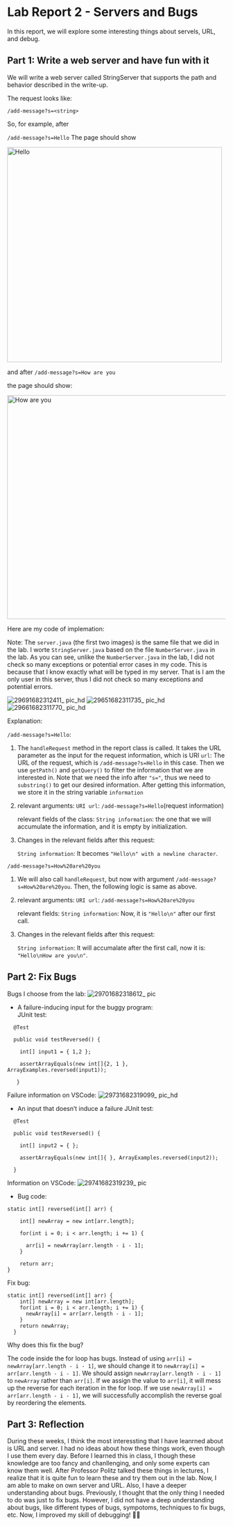 # Lab Report 2 - Servers and Bugs
In this report, we will explore some interesting things about servels, URL, and debug.

## Part 1: Write a web server and have fun with it
We will write a web server called StringServer that supports the path and behavior described in the write-up.

The request looks like:

 `/add-message?s=<string>`
 
So, for example, after

`/add-message?s=Hello`
The page should show

<img width="495" alt="Hello" src="https://user-images.githubusercontent.com/129908756/233901999-7aa21b89-c470-40b0-9250-124fcd01b50e.png">

and after `/add-message?s=How are you`

the page should show:

<img width="515" alt="How are you" src="https://user-images.githubusercontent.com/129908756/233902167-4225d39b-0969-4d04-b858-0edd279ebf06.png">

Here are my code of implemation:

Note: The `server.java` (the first two images) is the same file that we did in the lab. I worte `StringServer.java` based on the file `NumberServer.java` in the lab. As you can
see, unlike the `NumberServer.java` in the lab, I did not check so many exceptions or potential error cases in my code. This is because that I know exactly what will be typed in my server. That is I am the only user in this server, thus I did not check so many exceptions and potential errors.

![29691682312411_ pic_hd](https://user-images.githubusercontent.com/129908756/233903913-29eecfe0-c6f2-45d7-8d92-075340bf4828.jpg)
![29651682311735_ pic_hd](https://user-images.githubusercontent.com/129908756/233902667-8a073380-381f-4d76-a61e-e98c1e637725.jpg)
![29661682311770_ pic_hd](https://user-images.githubusercontent.com/129908756/233902683-758c5b28-1623-4fd5-9cd8-b7696b593290.jpg)

Explanation:

`/add-message?s=Hello`:

1. The `handleRequest` method in the report class is called. It takes the URL parameter as the input for the request information, which is URI `url`: The URL of the request, which is `/add-message?s=Hello` in this case. Then we use `getPath()` and `getQuery()` to filter the information that we are interested in. Note that we need the info after `"s="`, thus we need to `substring()` to get our desired information. After getting this information, we store it in the string variable `information`

2. relevant arguments: `URI url`: `/add-message?s=Hello`(request information)

   relevant fields of the class: `String information`: the one that we will accumulate the information, and it is empty by initialization.
   
3. Changes in the relevant fields after this request:

   `String information`: It becomes `"Hello\n" with a newline character`.

`/add-message?s=How%20are%20you`

1. We will also call `handleRequest`, but now with argument `/add-message?s=How%20are%20you`. Then, the following logic is same as above.

2. relevant arguments: `URI url`: `/add-message?s=How%20are%20you`

   relevant fields: `String information`: Now, it is `"Hello\n"` after our first call.
   
3. Changes in the relevant fields after this request:

   `String information`: It will accumalate after the first call, now it is: `"Hello\nHow are you\n"`.
   
## Part 2: Fix Bugs
Bugs I choose from the lab:
![29701682318612_ pic](https://user-images.githubusercontent.com/129908756/233919151-57cdc0cb-748b-41cb-aebc-de4f46d9a91f.jpg)

* A failure-inducing input for the buggy program:  
  JUnit test:
```
  @Test
  
  public void testReversed() {
  
    int[] input1 = { 1,2 };
    
    assertArrayEquals(new int[]{2, 1 }, ArrayExamples.reversed(input1));
    
   }
 ```
  
  Failure information on VSCode:
  ![29731682319099_ pic_hd](https://user-images.githubusercontent.com/129908756/233920573-f369acfd-b5c0-4af0-b4f5-d4cedccd59dd.jpg)

* An input that doesn’t induce a failure
  JUnit test:
```
  @Test
  
  public void testReversed() {
  
    int[] input2 = { };
    
    assertArrayEquals(new int[]{ }, ArrayExamples.reversed(input2));
    
  }
```
  
  Information on VSCode:
  ![29741682319239_ pic](https://user-images.githubusercontent.com/129908756/233921164-62a9a96c-aa73-47d4-b1af-b0c2c3e5e22f.jpg)

* Bug code:

```
static int[] reversed(int[] arr) {

    int[] newArray = new int[arr.length];
    
    for(int i = 0; i < arr.length; i += 1) {
    
      arr[i] = newArray[arr.length - i - 1];
    }
    
    return arr;
}
```

Fix bug:

```
static int[] reversed(int[] arr) {
    int[] newArray = new int[arr.length];
    for(int i = 0; i < arr.length; i += 1) {
      newArray[i] = arr[arr.length - i - 1];
    }
    return newArray;
  }
```
Why does this fix the bug?

The code inside the  for loop has bugs. Instead of using `arr[i] = newArray[arr.length - i - 1]`, we should change it to `newArray[i] = arr[arr.length - i - 1]`. We should assign `newArray[arr.length - i - 1]` to `newArray` rather than `arr[i]`. If we assign the value to `arr[i]`, it will mess up the reverse for each iteration in the for loop. If we use `newArray[i] = arr[arr.length - i - 1]`, we will successfully accomplish the reverse goal by reordering the elements.

## Part 3: Reflection

During these weeks, I think the most interessting that I have leanrned about is URL and server. I had no ideas about how these things work, even though I use them every day. Before I learned this in class, I though these knowledge are too fancy and chanllenging, and only some experts can know them well. After Professor Politz talked these things in lectures, I realize that it is quite fun to learn these and try them out in the lab. Now, I am able to make on own server and URL. Also, I have a deeper understanding about bugs. Previously, I thought that the only thing I needed to do was just to fix bugs. However, I did not have a deep understanding about bugs, like different types of bugs, sympotoms, techniques to fix bugs, etc. Now, I improved my skill of debugging! ✌🏻
